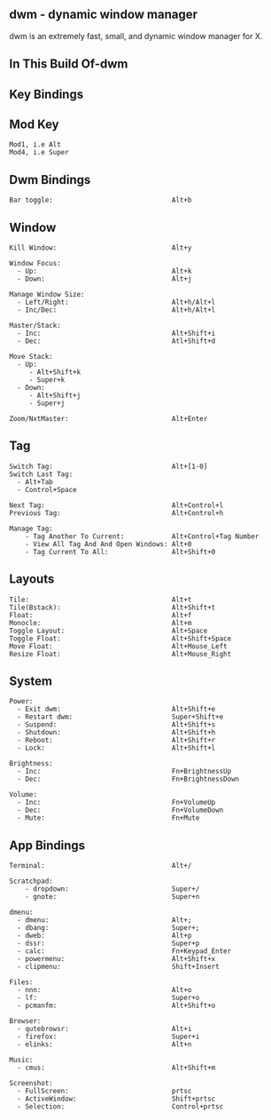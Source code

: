 dwm - dynamic window manager
---
 dwm is an extremely fast, small, and dynamic window manager for X.
 
 
In This Build Of-dwm
---


Key Bindings
---


Mod Key
---

    Mod1, i.e Alt
    Mod4, i.e Super
    
    
Dwm Bindings
---

    Bar toggle:                              Alt+b


Window
---

    Kill Window:                             Alt+y
 
    Window Focus:
      - Up:                                  Alt+k
      - Down:                                Alt+j

    Manage Window Size:
      - Left/Right:                          Alt+h/Alt+l
      - Inc/Dec:                             Alt+h/Alt+l
      
    Master/Stack:
      - Inc:                                 Alt+Shift+i
      - Dec:                                 Atl+Shift+d
      
    Move Stack:
      - Up:
         - Alt+Shift+k
         - Super+k
      - Down:
         - Alt+Shift+j
         - Super+j
                           
    Zoom/NxtMaster:                          Alt+Enter

Tag
---

    Switch Tag:                              Alt+[1-0]
    Switch Last Tag:
      - Alt+Tab
      - Control+Space
     
    Next Tag:                                Alt+Control+l
    Previous Tag:                            Alt+Control+h
    
    Manage Tag:
        - Tag Another To Current:            Alt+Control+Tag Number
        - View All Tag And And Open Windows: Alt+0
        - Tag Current To All:                Alt+Shift+0

Layouts
---

    Tile:                                    Alt+t
    Tile(Bstack):                            Alt+Shift+t
    Float:                                   Alt+f
    Monocle:                                 Alt+m
    Toggle Layout:                           Alt+Space
    Toggle Float:                            Alt+Shift+Space
    Move Float:                              Alt+Mouse_Left
    Resize Float:                            Alt+Mouse_Right

System
---

    Power:
      - Exit dwm:                            Alt+Shift+e
      - Restart dwm:                         Super+Shift+e
      - Suspend:                             Alt+Shift+s
      - Shutdown:                            Alt+Shift+h
      - Reboot:                              Alt+Shift+r
      - Lock:                                Alt+Shift+l
    
    Brightness:
      - Inc:                                 Fn+BrightnessUp
      - Dec:                                 Fn+BrightnessDown
    
    Volume:
      - Inc:                                 Fn+VolumeUp
      - Dec:                                 Fn+VolumeDown
      - Mute:                                Fn+Mute


App Bindings
---

    Terminal:                                Alt+/
    
    Scratchpad:
        - dropdown:                          Super+/
        - gnote:                             Super+n

    dmenu: 
      - dmenu:                               Alt+;
      - dbang:                               Super+;
      - dweb:                                Alt+p
      - dssr:                                Super+p
      - calc:                                Fn+Keypad_Enter
      - powermenu:                           Alt+Shift+x
      - clipmenu:                            Shift+Insert
    
    Files:
      - nnn:                                 Alt+o
      - lf:                                  Super+o
      - pcmanfm:                             Alt+Shift+o
    
    Browser:
      - qutebrowsr:                          Alt+i
      - firefox:                             Super+i
      - elinks:                              Alt+n
    
    Music:                                   
      - cmus:                                Alt+Shift+m
    
    Screenshot:
      - FullScreen:                          prtsc
      - ActiveWindow:                        Shift+prtsc
      - Selection:                           Control+prtsc
